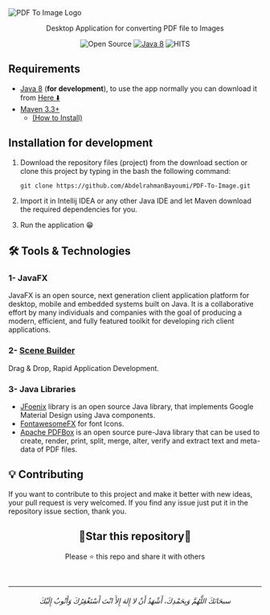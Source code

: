 <img src="https://user-images.githubusercontent.com/48678280/185430943-10ec47d1-833a-4e60-8f80-b3647846abce.png" alt="PDF To Image Logo">

<p align=center>Desktop Application for converting PDF file to Images</p>


<div align=center>
       

![Open Source](https://img.shields.io/badge/Open%20Source-%E2%9D%A4-red?style=flat) [![Java 8](https://img.shields.io/badge/Java-8-red.svg)](https://www.java.com)
![HITS](https://hits.seeyoufarm.com/api/count/incr/badge.svg?url=https%3A%2F%2Fgithub.com%2FAbdelrahmanBayoumi%2FPDF-To-Image&count_bg=%2379C83D&title_bg=%23555555&icon=&icon_color=%23E7E7E7&title=PAGE+VIEWS&edge_flat=false)
      
</div>


## Requirements
- [Java 8](https://www.oracle.com/java/technologies/javase/javase8u211-later-archive-downloads.html) (**for development**), to use the app normally you can download it from [Here  ⬇️](#)
- [Maven 3.3+ ](https://maven.apache.org)
    - [(How to Install)](https://youtu.be/--Iv5vBIHjI)

## Installation for development
1. Download the repository files (project) from the download section or clone this project by typing in the bash the following command:

       git clone https://github.com/AbdelrahmanBayoumi/PDF-To-Image.git
2. Import it in Intellij IDEA or any other Java IDE and let Maven download the required dependencies for you.
3. Run the application 😁


## 🛠️ Tools & Technologies
### 1- JavaFX
JavaFX is an open source, next generation client application platform for desktop, mobile and embedded systems built on Java. It is a collaborative effort by many individuals and companies with the goal of producing a modern, efficient, and fully featured toolkit for developing rich client applications.

### 2- [Scene Builder](https://gluonhq.com/products/scene-builder/)
Drag & Drop, Rapid Application Development.

### 3- Java Libraries
- [JFoenix](http://www.jfoenix.com/) library is an open source Java library, that implements Google Material Design using Java components.
- [FontawesomeFX](https://bitbucket.org/Jerady/fontawesomefx/src/master/) for font Icons.
- [Apache PDFBox](https://pdfbox.apache.org/) is an open source pure-Java library that can be used to create, render, print, split, merge, alter, verify and extract text and meta-data of PDF files.

## 💡 Contributing 
If you want to contribute to this project and make it better with new ideas, your pull request is very welcomed.
If you find any issue just put it in the repository issue section, thank you.


<div align=center>

<h2>🌟Star this repository🌟</h2>

Please ⭐️ this repo and share it with others
       
       
</div>
<br>

-----------

<h6 align="center">سبحَانَكَ اللَّهُمَّ وَبِحَمْدِكَ، أَشْهَدُ أَنْ لا إِلهَ إِلأَ انْتَ أَسْتَغْفِرُكَ وَأَتْوبُ إِلَيْكَ</h6>
